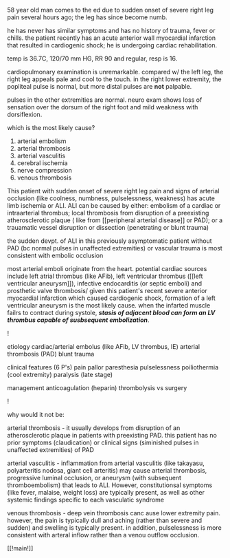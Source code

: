 58 year old man comes to the ed due to sudden onset of severe right leg pain several hours ago; the leg has since become numb.

he has never has similar symptoms and has no history of trauma, fever or chills. the patient recently has an acute anterior wall myocardial infarction that resulted in cardiogenic shock; he is undergoing cardiac rehabilitation. 

temp is 36.7C, 120/70 mm HG, RR 90 and regular, resp is 16. 

cardiopulmonary examination is unremarkable. compared w/ the left leg, the right leg appeals pale and cool to the touch. in the right lower extremity, the popliteal pulse is normal, but more distal pulses are **not** palpable. 

pulses in the other extremities are normal. neuro exam shows loss of sensation over the dorsum of the right foot and mild weakness with dorsiflexion. 

which is the most likely cause? 

1. arterial embolism 
2. arterial thrombosis 
3. arterial vasculitis 
4. cerebral ischemia 
5. nerve compression 
6. venous thrombosis 

This patient with sudden onset of severe right leg pain and signs of arterial occlusion (like coolness, numbness, pulselessness, weakness) has acute limb ischemia or ALI. ALI can be caused by either: embolism of a cardiac or intraarterial thrombus; local thrombosis from disruption of a preexisting atherosclerotic plaque ( like from [[peripheral arterial disease]] or PAD); or a trauamatic vessel disruption or dissection (penetrating or blunt trauma)

the sudden devpt. of ALI in this previously asymptomatic patient without PAD (bc normal pulses in unaffected extremities) or vascular trauma is most consistent with embolic occlusion 

most arterial emboli originate from the heart. potential cardiac sources include left atrial thrombus (like AFib), left ventricular thrombus ([[left ventricular aneurysm]]), infective endocarditis (or septic emboli) and prosthetic valve thrombosis/ given this patient's recent severe anterior myocardial infarction which caused cardiogenic shock, formation of a left ventricular aneurysm is the most likely cause. when the infarted muscle failrs to contract during systole, ___stasis of adjacent blood can form an LV thrombus capable of susbsequent embolization___. 

! 

etiology
cardiac/arterial embolus (like AFib, LV thrombus, IE)
arterial thrombosis (PAD)
blunt trauma 

clinical features (6 P's)
pain 
pallor 
paresthesia 
pulselessness 
poiliothermia (cool extremity)
paralysis (late stage)

management 
anticoagulation (heparin)
thrombolysis vs surgery 

!

why would it not be: 

arterial thrombosis - it usually develops from disruption of an atherosclerotic plaque in patients with preexisting PAD. this patient has no prior symptoms (claudication) or clinical signs (siminished pulses in unaffected extremities) of PAD 

arterial vasculitis - inflammation from arterial vasculitis (like takayasu, polyarteritis nodosa, giant cell arteritis) may cause arterial thrombosis, progressive luminal occlusion, or aneurysm (with subsequent thromboembolism) that leads to ALI. However, constitutionsal symptoms (like fever, malaise, weight loss) are typically present, as well as other systemic findings specific to each vasculatic syndrome

venous thrombosis - deep vein thrombosis canc ause lower extremity pain. however, the pain is typically dull and aching (rather than severe and sudden) and swelling is typically present. in addition, pulselessness is more consistent with arteral inflow rather than a venou outflow occlusion. 


[[!main!]]